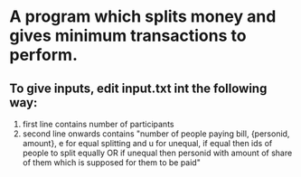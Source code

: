 # A program which splits money and gives minimum transactions to perform.

## To give inputs, edit input.txt int the following way:  
1) first line contains number of participants
2) second line onwards contains "number of people paying bill, {personid, amount}, e for equal splitting and u for unequal, if equal then ids of people to split equally OR if unequal then personid with amount of share of them which is supposed for them to be paid"
